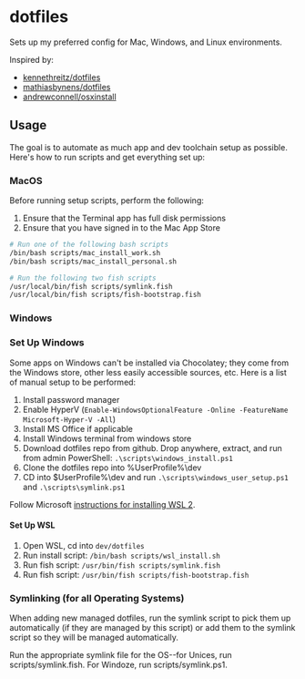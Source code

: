 # dotfiles

Sets up my preferred config for Mac, Windows, and Linux environments.

Inspired by:
* [kennethreitz/dotfiles](https://github.com/kennethreitz-archive/dotfiles)
* [mathiasbynens/dotfiles](https://github.com/mathiasbynens/dotfiles)
* [andrewconnell/osxinstall](https://github.com/andrewconnell/osx-install)

## Usage

The goal is to automate as much app and dev toolchain setup as possible. Here's how to run scripts and get everything set up:

### MacOS

Before running setup scripts, perform the following:
1. Ensure that the Terminal app has full disk permissions
2. Ensure that you have signed in to the Mac App Store

```bash
# Run one of the following bash scripts
/bin/bash scripts/mac_install_work.sh
/bin/bash scripts/mac_install_personal.sh

# Run the following two fish scripts
/usr/local/bin/fish scripts/symlink.fish
/usr/local/bin/fish scripts/fish-bootstrap.fish
```

### Windows

### Set Up Windows

Some apps on Windows can't be installed via Chocolatey; they come from the Windows store, other less easily accessible sources, etc. Here is a list of manual setup to be performed:

1. Install password manager
1. Enable HyperV (`Enable-WindowsOptionalFeature -Online -FeatureName Microsoft-Hyper-V -All`)
1. Install MS Office if applicable
1. Install Windows terminal from windows store
1. Download dotfiles repo from github. Drop anywhere, extract, and run from admin PowerShell: `.\scripts\windows_install.ps1`
1. Clone the dotfiles repo into %UserProfile%\dev
1. CD into $UserProfile%\dev and run `.\scripts\windows_user_setup.ps1` and `.\scripts\symlink.ps1`

Follow Microsoft [instructions for installing WSL 2](https://docs.microsoft.com/en-us/windows/wsl/install-win10).

#### Set Up WSL

1. Open WSL, cd into `dev/dotfiles`
1. Run install script: `/bin/bash scripts/wsl_install.sh`
1. Run fish script: `/usr/bin/fish scripts/symlink.fish`
1. Run fish script: `/usr/bin/fish scripts/fish-bootstrap.fish`

### Symlinking (for all Operating Systems)

When adding new managed dotfiles, run the symlink script to pick them up automatically (if they are managed by this script) or add them to the symlink script so they will be managed automatically.

Run the appropriate symlink file for the OS--for Unices, run scripts/symlink.fish. For Windoze, run scripts/symlink.ps1.
